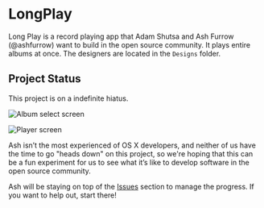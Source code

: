 LongPlay
========

Long Play is a record playing app that Adam Shutsa and Ash Furrow (@ashfurrow) want to build in the open source community. It plays entire albums at once. The designers are located in the `Designs` folder.

Project Status
----------------

This project is on a indefinite hiatus.

![Album select screen](https://raw.github.com/AshFurrow/LongPlay/master/Designs/album_select.jpg)

![Player screen](https://raw.github.com/AshFurrow/LongPlay/master/Designs/player.jpg)

Ash isn’t the most experienced of OS X developers, and neither of us have the time to go "heads down" on this project, so we're hoping that this can be a fun experiment for us to see what it’s like to develop software in the open source community.

Ash will be staying on top of the [Issues](https://github.com/AshFurrow/LongPlay/issues) section to manage the progress. If you want to help out, start there!  
